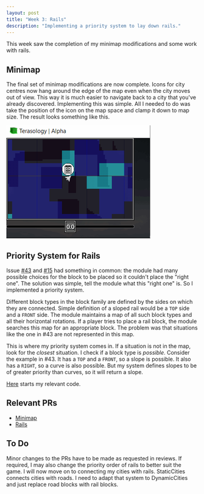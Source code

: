 ```yaml
---
layout: post
title: "Week 3: Rails"
description: "Implementing a priority system to lay down rails."    
---
```


This week saw the completion of my minimap modifications and some work with rails.

## Minimap

The final set of minimap modifications are now complete. Icons for city centres now hang around the edge of the map even when the city moves out of view. This way it is much easier to navigate back to a city that you've already discovered. Implementing this was simple. All I needed to do was take the position of the icon on the map space and clamp it down to map size. The result looks something like this.

![minimap](/assets/images/posts/gsoc/minimap.gif)

## Priority System for Rails

Issue [#43](https://github.com/Terasology/Rails/issues/43) and [#15](https://github.com/Terasology/Rails/issues/15) had something in common: the module had many possible choices for the block to be placed so it couldn't place the "right one". The solution was simple, tell the module what this "right one" is. So I implemented a priority system. 

Different block types in the block family are defined by the sides on which they are connected. Simple definition of a sloped rail would be a `TOP` side and a `FRONT` side. The module maintains a map of all such block types and all their horizontal rotations. If a player tries to place a rail block, the module searches this map for an appropriate block. The problem was that situations like the one in #43 are not represented in this map.

This is where my priority system comes in. If a situation is not in the map, look for the _closest_ situation. I check if a block type is _possible_. Consider the example in #43. It has a `TOP` and a `FRONT`, so a slope is possible. It also has a `RIGHT`, so a curve is also possible. But my system defines slopes to be of greater priority than curves, so it will return a slope.

[Here](https://github.com/Terasology/Rails/blob/a5a0b106404338b4afe30dfeb7803cd34fc9e9fc/src/main/java/org/terasology/minecarts/blocks/RailBlockFamily.java#L135) starts my relevant code.

## Relevant PRs

 - [Minimap](https://github.com/Terasology/DynamicCities/pull/42)
 - [Rails](https://github.com/Terasology/Rails/pull/46)

## To Do

Minor changes to the PRs have to be made as requested in reviews. If required, I may also change the priority order of rails to better suit the game.
I will now move on to connecting my cities with rails. StaticCities connects cities with roads. I need to adapt that system to DynamicCities and just replace road blocks with rail blocks.